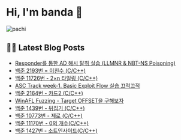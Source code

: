 # Hi, I'm banda 👋



![pachi](https://github.com/banda59/banda59/blob/main/gif/Kirby.gif)

## 🔐😽 Latest Blog Posts



<ul><li><a href='https://spacefriend.tistory.com/94' target='_blank'>Responder를 통한 AD 해시 탈취 실습 (LLMNR &amp; NBT-NS Poisoning)</a></li><li><a href='https://spacefriend.tistory.com/92' target='_blank'>백준 2193번 = 이친수 (C/C++)</a></li><li><a href='https://spacefriend.tistory.com/91' target='_blank'>백준 11726번 - 2&times;n 타일링 (C/C++)</a></li><li><a href='https://spacefriend.tistory.com/90' target='_blank'>ASC Track week-1. Basic Exploit Flow 실습 끄적끄적</a></li><li><a href='https://spacefriend.tistory.com/89' target='_blank'>백준 2164번 - 카드2 (C/C++)</a></li><li><a href='https://spacefriend.tistory.com/88' target='_blank'>WinAFL Fuzzing - Target OFFSET을 구해보자</a></li><li><a href='https://spacefriend.tistory.com/87' target='_blank'>백준 1439번 - 뒤집기 (C/C++)</a></li><li><a href='https://spacefriend.tistory.com/86' target='_blank'>백준 10773번 - 제로 (C/C++)</a></li><li><a href='https://spacefriend.tistory.com/85' target='_blank'>백준 11170번 - 0의 개수(C/C++)</a></li><li><a href='https://spacefriend.tistory.com/84' target='_blank'>백준 1427번 - 소트인사이드(C/C++)</a></li></ul>
